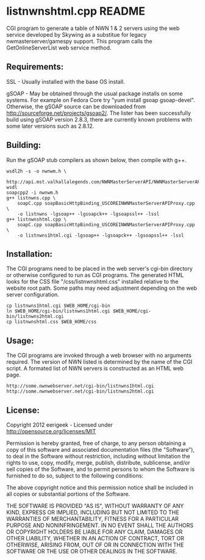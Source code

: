 listnwnshtml.cpp README
=======================

CGI program to generate a table of NWN 1 & 2 servers using the web service
developed by Skywing as a substitue for legacy nwmasterserver/gamespy support.
This program calls the GetOnlineServerList web service method.

Requirements:
-------------

SSL - Usually installed with the base OS install.

gSOAP - May be obtained through the usual package installs on some systems.
For example on Fedora Core try "yum install gsoap gsoap-devel".  Otherwise,
the gSOAP source can be downloaded from http://sourceforge.net/projects/gsoap2/.
The lister has been successfully build using gSOAP version 2.8.3, there are
currently known problems with some later versions such as 2.8.12.

Building:
---------

Run the gSOAP stub compilers as shown below, then compile with g++.

	wsdl2h -s -o nwnwm.h \
		http://api.mst.valhallalegends.com/NWNMasterServerAPI/NWNMasterServerAPI.svc?wsdl
	soapcpp2 -i nwnwm.h
	g++ listnwns.cpp \
		soapC.cpp soapBasicHttpBinding_USCOREINWNMasterServerAPIProxy.cpp \
		-o listnwns -lgsoap++ -lgsoapck++ -lgsoapssl++ -lssl
	g++ listnwnshtml.cpp \
		soapC.cpp soapBasicHttpBinding_USCOREINWNMasterServerAPIProxy.cpp \
		-o listnwns1html.cgi -lgsoap++ -lgsoapck++ -lgsoapssl++ -lssl

Installation:
-------------

The CGI programs need to be placed in the web server's cgi-bin directory
or otherwise configured to run as CGI programs. The generated HTML looks
for the CSS file "/css/listnwnshtml.css" installed relative to the website
root path. Some paths may need adjustment depending on the web server
configuration.

	cp listnwns1html.cgi $WEB_HOME/cgi-bin
	ln $WEB_HOME/cgi-bin/listnwns1html.cgi $WEB_HOME/cgi-bin/listnwns2html.cgi
	cp listnwnshtml.css $WEB_HOME/css

Usage:
------

The CGI programs are invoked through a web browser with no arguments required.
The version of NWN listed is determined by the name of the CGI script. A formated
list of NWN servers is constructed as an HTML web page.

	http://some.nwnwebserver.net/cgi-bin/listnwns1html.cgi
	http://some.nwnwebserver.net/cgi-bin/listnwns2html.cgi

License:
--------

Copyright 2012 eerigeek - Licensed under http://opensource.org/licenses/MIT

Permission is hereby granted, free of charge, to any person obtaining a copy
of this software and associated documentation files (the "Software"), to deal
in the Software without restriction, including without limitation the rights
to use, copy, modify, merge, publish, distribute, sublicense, and/or sell
copies of the Software, and to permit persons to whom the Software is
furnished to do so, subject to the following conditions:

The above copyright notice and this permission notice shall be included in
all copies or substantial portions of the Software.

THE SOFTWARE IS PROVIDED "AS IS", WITHOUT WARRANTY OF ANY KIND, EXPRESS OR
IMPLIED, INCLUDING BUT NOT LIMITED TO THE WARRANTIES OF MERCHANTABILITY,
FITNESS FOR A PARTICULAR PURPOSE AND NONINFRINGEMENT. IN NO EVENT SHALL THE
AUTHORS OR COPYRIGHT HOLDERS BE LIABLE FOR ANY CLAIM, DAMAGES OR OTHER
LIABILITY, WHETHER IN AN ACTION OF CONTRACT, TORT OR OTHERWISE, ARISING FROM,
OUT OF OR IN CONNECTION WITH THE SOFTWARE OR THE USE OR OTHER DEALINGS IN THE
SOFTWARE.

